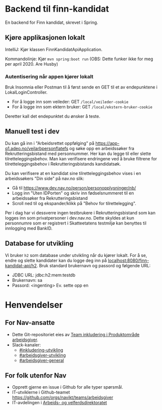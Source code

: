 # Backend til finn-kandidat 

En backend for Finn kandidat, skrevet i Spring.


## Kjøre applikasjonen lokalt 

IntelliJ: Kjør klassen FinnKandidatApiApplication. 

Kommandolinje: Kjør `mvn spring:boot run` (OBS: Dette funker ikke for meg per april 2020. Are Husby)

### Autentisering når appen kjører lokalt
Bruk Insomnia eller Postman til å først sende en GET til et av endepunktene i LokalLoginController.
- For å logge inn som veileder: GET `/local/veileder-cookie`
- For å logge inn som ektern bruker: GET `/local/ekstern-bruker-cookie`

Deretter kall det endepunktet du ønsker å teste.
 

## Manuell test i dev
Du kan gå inn i "Arbeidsrettet oppfølging" på https://app-q1.adeo.no/veilarbpersonflatefs og søke opp en arbeidssøker fra Rekrutteringsbistand med personnummer. 
Her kan du legge til eller slette tilretteleggingsbehov. Man kan verifisere endringene ved å bruke filtrene for tilretteleggingsbehov i Rekrutteringsbistands kandidatsøk.

Du kan verifisere at en kandidat sine tilretteleggingsbehov vises i en arbeidssøkers "Din side" på nav.no slik:
- Gå til https://www.dev.nav.no/person/personopplysninger/nb/
- Logg inn "Uten IDPorten" og skriv inn fødselsnummeret til en arbeidssøker fra Rekrutteringsbistand
- Scroll ned til og ekspander/klikk på "Behov for tilrettelegging".

Per i dag har vi dessverre ingen testbrukere i Rekrutteringsbistand som kan logges inn som privatpersoner i dev.nav.no. Dette skyldes at 
kun personnumre som er registrert i Skatteetatens testmiljø kan benyttes til innlogging med BankID. 

## Database for utvikling

Vi bruker `h2` som database under utvikling når du kjører lokalt. For å se, endre og slette kandidater kan du logge deg inn på [localhost:8080/finn-kandidat-api/h2](http://localhost:8080/finn-kandidat-api/h2). Bruk standard brukernavn og passord og følgende URL:
- JDBC URL: jdbc:h2:mem:testdb
- Brukernavn: sa
- Passord: <ingenting\>
Ev. sette opp en 

# Henvendelser

## For Nav-ansatte
* Dette Git-repositoriet eies av [Team inkludering i Produktområde arbeidsgiver](https://navno.sharepoint.com/sites/intranett-prosjekter-og-utvikling/SitePages/Produktomr%C3%A5de-arbeidsgiver.aspx).
* Slack-kanaler:
  * [#inkludering-utvikling](https://nav-it.slack.com/archives/CQZU35J6A)
  * [#arbeidsgiver-utvikling](https://nav-it.slack.com/archives/CD4MES6BB)
  * [#arbeidsgiver-general](https://nav-it.slack.com/archives/CCM649PDH)

## For folk utenfor Nav
* Opprett gjerne en issue i Github for alle typer spørsmål.
* IT-utviklerne i Github-teamet https://github.com/orgs/navikt/teams/arbeidsgiver
* IT-avdelingen i [Arbeids- og velferdsdirektoratet](https://www.nav.no/no/NAV+og+samfunn/Kontakt+NAV/Relatert+informasjon/arbeids-og-velferdsdirektoratet-kontorinformasjon)
